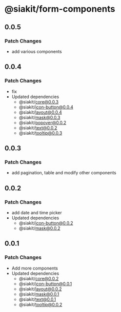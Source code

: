 # @siakit/form-components

## 0.0.5

### Patch Changes

- add various components

## 0.0.4

### Patch Changes

- fix
- Updated dependencies
  - @siakit/core@0.0.3
  - @siakit/icon-button@0.0.4
  - @siakit/layout@0.0.4
  - @siakit/mask@0.0.3
  - @siakit/popover@0.0.2
  - @siakit/text@0.0.2
  - @siakit/tooltip@0.0.3

## 0.0.3

### Patch Changes

- add pagination, table and modify other components

## 0.0.2

### Patch Changes

- add date and time picker
- Updated dependencies
  - @siakit/icon-button@0.0.2
  - @siakit/mask@0.0.2

## 0.0.1

### Patch Changes

- Add more components
- Updated dependencies
  - @siakit/core@0.0.2
  - @siakit/icon-button@0.0.1
  - @siakit/layout@0.0.2
  - @siakit/mask@0.0.1
  - @siakit/text@0.0.1
  - @siakit/tooltip@0.0.2
